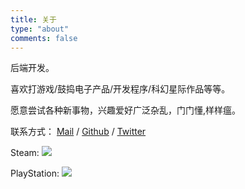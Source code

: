 ```yaml
---
title: 关于
type: "about"
comments: false
---
```


后端开发。

喜欢打游戏/鼓捣电子产品/开发程序/科幻星际作品等等。

愿意尝试各种新事物，兴趣爱好广泛杂乱，门门懂,样样瘟。

联系方式： [Mail](mailto:zguishen@foxmail.com) / [Github](https://github.com/) / [Twitter](https://twitter.com/gangan193)

Steam:
[![](https://card.exophase.com/1/1587571.png)](https://www.exophase.com/steam/user/nathan262/)

PlayStation:
[![](https://card.exophase.com/1/1405886.png)](https://www.exophase.com/psn/user/guaguaer/)